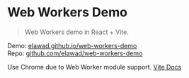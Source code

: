 # Web Workers Demo

> Web Workers demo in React + Vite.

Demo: [elawad.github.io/web-workers-demo](https://elawad.github.io/web-workers-demo)
\
Repo: [github.com/elawad/web-workers-demo](https://github.com/elawad/web-workers-demo)

Use Chrome due to Web Worker module support. [Vite Docs](https://vitejs.dev/guide/features.html#import-with-query-suffixes)
